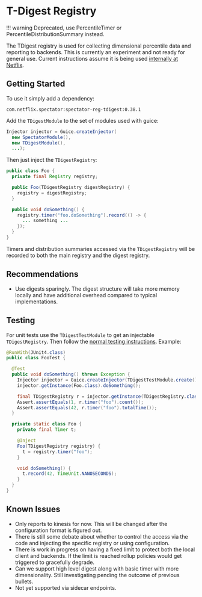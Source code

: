 # T-Digest Registry

!!! warning
    Deprecated, use PercentileTimer or PercentileDistributionSummary instead.

The TDigest registry is used for collecting dimensional percentile data and reporting to
backends. This is currently an experiment and not ready for general use. Current instructions
assume it is being used [internally at Netflix](Netflix-Integration).

## Getting Started

To use it simply add a dependency:

```
com.netflix.spectator:spectator-reg-tdigest:0.38.1
```

Add the `TDigestModule` to the set of modules used with guice:

```java
Injector injector = Guice.createInjector(
  new SpectatorModule(),
  new TDigestModule(),
  ...);
```

Then just inject the `TDigestRegistry`:

```java
public class Foo {
  private final Registry registry;

  public Foo(TDigestRegistry digestRegistry) {
    registry = digestRegistry;
  }

  public void doSomething() {
    registry.timer("foo.doSomething").record(() -> {
      ... something ...
    });
  }
}
```

Timers and distribution summaries accessed via the `TDigestRegistry` will be recorded to both
the main registry and the digest registry.

## Recommendations

* Use digests sparingly. The digest structure will take more memory locally and have additional
overhead compared to typical implementations. 

## Testing

For unit tests use the `TDigestTestModule` to get an injectable `TDigestRegistry`. Then follow
the [normal testing instructions](Testing). Example:

```java
@RunWith(JUnit4.class)
public class FooTest {

  @Test
  public void doSomething() throws Exception {
    Injector injector = Guice.createInjector(TDigestTestModule.create());
    injector.getInstance(Foo.class).doSomething();

    final TDigestRegistry r = injector.getInstance(TDigestRegistry.class);
    Assert.assertEquals(1, r.timer("foo").count());
    Assert.assertEquals(42, r.timer("foo").totalTime());
  }

  private static class Foo {
    private final Timer t;

    @Inject
    Foo(TDigestRegistry registry) {
      t = registry.timer("foo");
    }

    void doSomething() {
      t.record(42, TimeUnit.NANOSECONDS);
    }
  }
}
```

## Known Issues

* Only reports to kinesis for now. This will be changed after the configuration format is
  figured out.
* There is still some debate about whether to control the access via the code and injecting
  the specific registry or using configuration. 
* There is work in progress on having a fixed limit to protect both the local client and
  backends. If the limit is reached rollup policies would get triggered to gracefully degrade.
* Can we support high level digest along with basic timer with more dimensionality. Still
  investigating pending the outcome of previous bullets.
* Not yet supported via sidecar endpoints.
